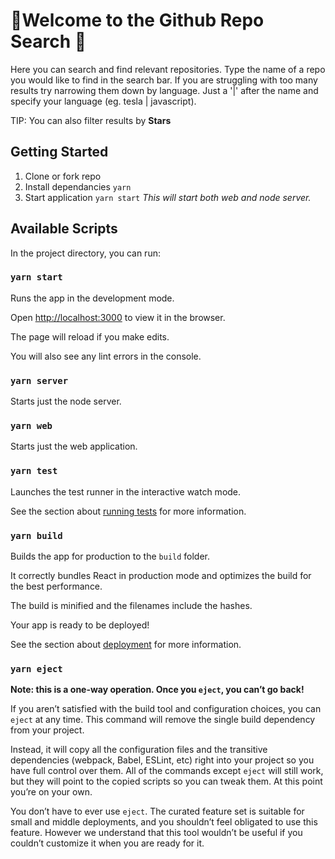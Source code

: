 # 🎉Welcome to the Github Repo Search 🎉


Here you can search and find relevant repositories. Type the name of a repo you would like to find in the search bar. If you are struggling with too many results try narrowing them down by language. Just a '|' after the name and specify your language (eg. tesla | javascript).

TIP: You can also filter results by **Stars**

## Getting Started
 1. Clone or fork repo
 2. Install dependancies `yarn`
 3. Start application `yarn start`
 *This will start both web and node server.*




## Available Scripts

In the project directory, you can run:

### `yarn start`

Runs the app in the development mode.<br  />

Open [http://localhost:3000](http://localhost:3000) to view it in the browser.



The page will reload if you make edits.<br  />

You will also see any lint errors in the console.

### `yarn server`

Starts just the node server.


### `yarn web`

Starts just the web application.

### `yarn test`



Launches the test runner in the interactive watch mode.<br  />

See the section about [running tests](https://facebook.github.io/create-react-app/docs/running-tests) for more information.



### `yarn build`



Builds the app for production to the `build` folder.<br  />

It correctly bundles React in production mode and optimizes the build for the best performance.



The build is minified and the filenames include the hashes.<br  />

Your app is ready to be deployed!



See the section about [deployment](https://facebook.github.io/create-react-app/docs/deployment) for more information.



### `yarn eject`



**Note: this is a one-way operation. Once you `eject`, you can’t go back!**



If you aren’t satisfied with the build tool and configuration choices, you can `eject` at any time. This command will remove the single build dependency from your project.



Instead, it will copy all the configuration files and the transitive dependencies (webpack, Babel, ESLint, etc) right into your project so you have full control over them. All of the commands except `eject` will still work, but they will point to the copied scripts so you can tweak them. At this point you’re on your own.



You don’t have to ever use `eject`. The curated feature set is suitable for small and middle deployments, and you shouldn’t feel obligated to use this feature. However we understand that this tool wouldn’t be useful if you couldn’t customize it when you are ready for it.

